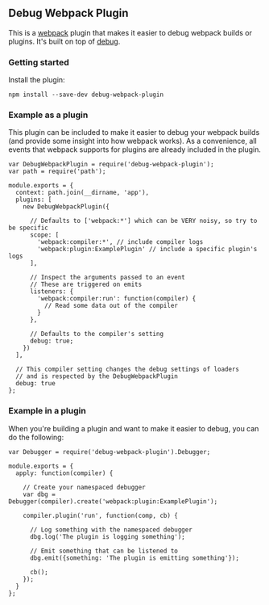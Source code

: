 ## Debug Webpack Plugin
This is a [webpack](http://webpack.github.io/) plugin that makes it easier to debug webpack builds or plugins. It's built on top of [debug](https://github.com/visionmedia/debug).

### Getting started

Install the plugin:

```
npm install --save-dev debug-webpack-plugin
```

### Example as a plugin

This plugin can be included to make it easier to debug your webpack builds (and provide some insight into how webpack works). As a convenience, all events that webpack supports for plugins are already included in the plugin.

```
var DebugWebpackPlugin = require('debug-webpack-plugin');
var path = require('path');

module.exports = {
  context: path.join(__dirname, 'app'),
  plugins: [
    new DebugWebpackPlugin({
    
      // Defaults to ['webpack:*'] which can be VERY noisy, so try to be specific
      scope: [
        'webpack:compiler:*', // include compiler logs
        'webpack:plugin:ExamplePlugin' // include a specific plugin's logs
      ],
      
      // Inspect the arguments passed to an event
      // These are triggered on emits
      listeners: {
        'webpack:compiler:run': function(compiler) {
          // Read some data out of the compiler
        }
      },
      
      // Defaults to the compiler's setting
      debug: true;
    })
  ],
  
  // This compiler setting changes the debug settings of loaders
  // and is respected by the DebugWebpackPlugin
  debug: true
};
```

### Example in a plugin

When you're building a plugin and want to make it easier to debug, you can do the following:

```
var Debugger = require('debug-webpack-plugin').Debugger;

module.exports = {
  apply: function(compiler) {
  
    // Create your namespaced debugger
    var dbg = Debugger(compiler).create('webpack:plugin:ExamplePlugin');
    
    compiler.plugin('run', function(comp, cb) {
    
      // Log something with the namespaced debugger
      dbg.log('The plugin is logging something');
      
      // Emit something that can be listened to
      dbg.emit({something: 'The plugin is emitting something'});
      
      cb();
    });
  }
};
```
